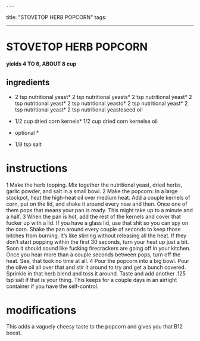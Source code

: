 

	---
title: "STOVETOP HERB POPCORN"
tags:

---
# STOVETOP HERB POPCORN
#### yields 4 TO 6, ABOUT 8 cup
## ingredients
* 2 tsp nutritional yeast* 2 tsp nutritional yeasts* 2 tsp nutritional yeast* 2 tsp nutritional yeast* 2 tsp nutritional yeasto* 2 tsp nutritional yeast* 2 tsp nutritional yeast* 2 tsp nutritional yeasteseed oil

* 1/2 cup dried corn kernels* 1/2 cup dried corn kernelse oil



* optional *
* 1/8 tsp salt


# instructions
1 Make the herb topping. Mix together the nutritional yeast, dried herbs, garlic powder, and
salt in a small bowl.
2 Make the popcorn: In a large stockpot, heat the high-heat oil over medium heat. Add a
couple kernels of corn, put on the lid, and shake it around every now and then. Once one of
them pops that means your pan is ready. This might take up to a minute and a half.
3 When the pan is hot, add the rest of the kernels and cover that fucker up with a lid. If you
have a glass lid, use that shit so you can spy on the corn. Shake the pan around every couple of
seconds to keep those bitches from burning. It’s like stirring without releasing all the heat. If
they don’t start popping within the first 30 seconds, turn your heat up just a bit. Soon it
should sound like fucking firecrackers are going off in your kitchen. Once you hear more than a
couple seconds between pops, turn off the heat. See, that took no time at all.
4 Pour the popcorn into a big bowl. Pour the olive oil all over that and stir it around to try
and get a bunch covered. Sprinkle in that herb blend and toss it around. Taste and add another
.125 tsp salt if that is your thing. This keeps for a couple days in an airtight container if
you have the self-control.

# modifications

This adds a vaguely cheesy taste to the popcorn and gives you that B12 boost.
	

